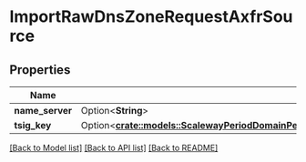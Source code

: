 # ImportRawDnsZoneRequestAxfrSource

## Properties

Name | Type | Description | Notes
------------ | ------------- | ------------- | -------------
**name_server** | Option<**String**> |  | [optional]
**tsig_key** | Option<[**crate::models::ScalewayPeriodDomainPeriodV2beta1PeriodImportRawDnsZoneRequestPeriodTsigKey**](scaleway.domain.v2beta1.ImportRawDNSZoneRequest.TsigKey.md)> |  | [optional]

[[Back to Model list]](../README.md#documentation-for-models) [[Back to API list]](../README.md#documentation-for-api-endpoints) [[Back to README]](../README.md)


